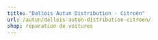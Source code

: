 ```yaml
---
title: "Dallois Autun Distribution - Citroën"
url: /autun/dallois-autun-distribution-citroen/
shop: réparation de voitures
---
```

